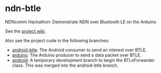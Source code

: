 # ndn-btle
NDNcomm Hackathon: Demonstrate NDN over Bluetooth LE on the Arduino

See the [project wiki](https://github.com/ndncomm/ndn-btle/wiki).

Also see the project code in the following branches:

* [android-btle](https://github.com/ndncomm/ndn-btle/tree/android-btle): The Android consumer to send an interest over BTLE.
* [arduino](https://github.com/ndncomm/ndn-btle/tree/arduino): The Arduino producer to send a data packet over BTLE.
* [android](https://github.com/ndncomm/ndn-btle/tree/android): A temporary development branch to begin the BTLeForwarder class. This was merged into the android-btle branch.
